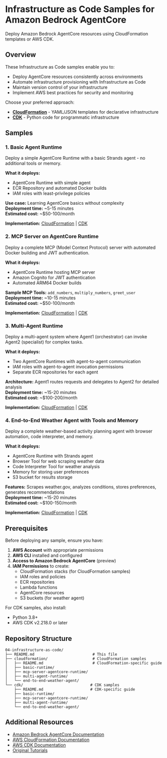 # Infrastructure as Code Samples for Amazon Bedrock AgentCore

Deploy Amazon Bedrock AgentCore resources using CloudFormation templates or AWS CDK.

## Overview

These Infrastructure as Code samples enable you to:
- Deploy AgentCore resources consistently across environments
- Automate infrastructure provisioning with Infrastructure as Code
- Maintain version control of your infrastructure
- Implement AWS best practices for security and monitoring

Choose your preferred approach:
- **[CloudFormation](./cloudformation/)** - YAML/JSON templates for declarative infrastructure
- **[CDK](./cdk/)** - Python code for programmatic infrastructure

## Samples

### 1. Basic Agent Runtime
Deploy a simple AgentCore Runtime with a basic Strands agent - no additional tools or memory.

**What it deploys:**
- AgentCore Runtime with simple agent
- ECR Repository and automated Docker builds
- IAM roles with least-privilege policies

**Use case:** Learning AgentCore basics without complexity  
**Deployment time:** ~5-15 minutes  
**Estimated cost:** ~$50-100/month

**Implementation:** [CloudFormation](./cloudformation/basic-runtime/) | [CDK](./cdk/basic-runtime/)

### 2. MCP Server on AgentCore Runtime
Deploy a complete MCP (Model Context Protocol) server with automated Docker building and JWT authentication.

**What it deploys:**
- AgentCore Runtime hosting MCP server
- Amazon Cognito for JWT authentication
- Automated ARM64 Docker builds

**Sample MCP Tools:** `add_numbers`, `multiply_numbers`, `greet_user`  
**Deployment time:** ~10-15 minutes  
**Estimated cost:** ~$50-100/month

**Implementation:** [CloudFormation](./cloudformation/mcp-server-agentcore-runtime/) | [CDK](./cdk/mcp-server-agentcore-runtime/)

### 3. Multi-Agent Runtime
Deploy a multi-agent system where Agent1 (orchestrator) can invoke Agent2 (specialist) for complex tasks.

**What it deploys:**
- Two AgentCore Runtimes with agent-to-agent communication
- IAM roles with agent-to-agent invocation permissions
- Separate ECR repositories for each agent

**Architecture:** Agent1 routes requests and delegates to Agent2 for detailed analysis  
**Deployment time:** ~15-20 minutes  
**Estimated cost:** ~$100-200/month

**Implementation:** [CloudFormation](./cloudformation/multi-agent-runtime/) | [CDK](./cdk/multi-agent-runtime/)

### 4. End-to-End Weather Agent with Tools and Memory
Deploy a complete weather-based activity planning agent with browser automation, code interpreter, and memory.

**What it deploys:**
- AgentCore Runtime with Strands agent
- Browser Tool for web scraping weather data
- Code Interpreter Tool for weather analysis
- Memory for storing user preferences
- S3 bucket for results storage

**Features:** Scrapes weather.gov, analyzes conditions, stores preferences, generates recommendations  
**Deployment time:** ~15-20 minutes  
**Estimated cost:** ~$100-150/month

**Implementation:** [CloudFormation](./cloudformation/end-to-end-weather-agent/) | [CDK](./cdk/end-to-end-weather-agent/)

## Prerequisites

Before deploying any sample, ensure you have:

1. **AWS Account** with appropriate permissions
2. **AWS CLI** installed and configured
3. **Access to Amazon Bedrock AgentCore** (preview)
4. **IAM Permissions** to create:
   - CloudFormation stacks (for CloudFormation samples)
   - IAM roles and policies
   - ECR repositories
   - Lambda functions
   - AgentCore resources
   - S3 buckets (for weather agent)

For CDK samples, also install:
- Python 3.8+
- AWS CDK v2.218.0 or later

## Repository Structure

```
04-infrastructure-as-code/
├── README.md                          # This file
├── cloudformation/                    # CloudFormation samples
│   ├── README.md                      # CloudFormation-specific guide
│   ├── basic-runtime/
│   ├── mcp-server-agentcore-runtime/
│   ├── multi-agent-runtime/
│   └── end-to-end-weather-agent/
└── cdk/                              # CDK samples
    ├── README.md                     # CDK-specific guide
    ├── basic-runtime/
    ├── mcp-server-agentcore-runtime/
    ├── multi-agent-runtime/
    └── end-to-end-weather-agent/
```

## Additional Resources

- [Amazon Bedrock AgentCore Documentation](https://docs.aws.amazon.com/bedrock/latest/userguide/agentcore.html)
- [AWS CloudFormation Documentation](https://docs.aws.amazon.com/cloudformation/)
- [AWS CDK Documentation](https://docs.aws.amazon.com/cdk/)
- [Original Tutorials](../01-tutorials/)
